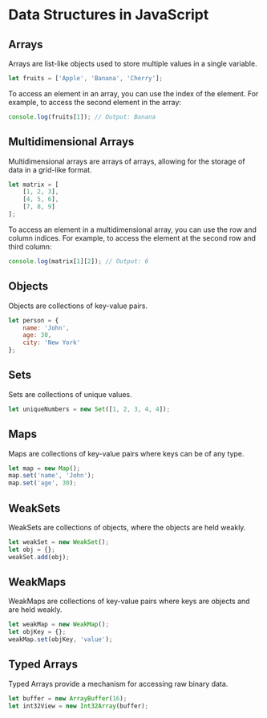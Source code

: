 # Data Structures in JavaScript

## Arrays
Arrays are list-like objects used to store multiple values in a single variable.

```javascript
let fruits = ['Apple', 'Banana', 'Cherry'];
```

To access an element in an array, you can use the index of the element. For example, to access the second element in the array:

```javascript
console.log(fruits[1]); // Output: Banana
```

## Multidimensional Arrays
Multidimensional arrays are arrays of arrays, allowing for the storage of data in a grid-like format.

```javascript
let matrix = [
    [1, 2, 3],
    [4, 5, 6],
    [7, 8, 9]
];
```

To access an element in a multidimensional array, you can use the row and column indices. For example, to access the element at the second row and third column:

```javascript
console.log(matrix[1][2]); // Output: 6
```

## Objects
Objects are collections of key-value pairs.

```javascript
let person = {
    name: 'John',
    age: 30,
    city: 'New York'
};
```

## Sets
Sets are collections of unique values.

```javascript
let uniqueNumbers = new Set([1, 2, 3, 4, 4]);
```

## Maps
Maps are collections of key-value pairs where keys can be of any type.

```javascript
let map = new Map();
map.set('name', 'John');
map.set('age', 30);
```

## WeakSets
WeakSets are collections of objects, where the objects are held weakly.

```javascript
let weakSet = new WeakSet();
let obj = {};
weakSet.add(obj);
```

## WeakMaps
WeakMaps are collections of key-value pairs where keys are objects and are held weakly.

```javascript
let weakMap = new WeakMap();
let objKey = {};
weakMap.set(objKey, 'value');
```

## Typed Arrays
Typed Arrays provide a mechanism for accessing raw binary data.

```javascript
let buffer = new ArrayBuffer(16);
let int32View = new Int32Array(buffer);
```
